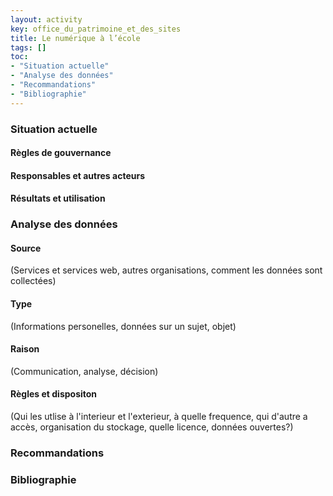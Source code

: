 ```yaml
---
layout: activity
key: office_du_patrimoine_et_des_sites
title: Le numérique à l’école
tags: []
toc:
- "Situation actuelle"
- "Analyse des données"
- "Recommandations"
- "Bibliographie"
---
```


### Situation actuelle

#### Règles de gouvernance


#### Responsables et autres acteurs



#### Résultats et utilisation


### Analyse des données

#### Source
(Services et services web, autres organisations, comment les données sont collectées)

#### Type
(Informations personelles, données sur un sujet, objet)

#### Raison
(Communication, analyse, décision)

#### Règles et dispositon
(Qui les utlise à l'interieur et l'exterieur, à quelle frequence, qui d'autre a accès, organisation du stockage, quelle licence, données ouvertes?)


### Recommandations


### Bibliographie

